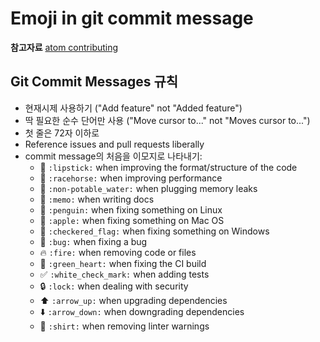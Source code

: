 Emoji in git commit message
===========================

**참고자료** [atom contributing](https://github.com/atom/atom/blob/97d697f1952eaa4bb0d5d71f4895877183ad53ba/CONTRIBUTING.md)

## Git Commit Messages 규칙

* 현재시제 사용하기 ("Add feature" not "Added feature")
* 딱 필요한 순수 단어만 사용 ("Move cursor to..." not "Moves cursor to...")
* 첫 줄은 72자 이하로
* Reference issues and pull requests liberally
* commit message의 처음을 이모지로 나타내기:
    * :lipstick: `:lipstick:` when improving the format/structure of the code
    * :racehorse: `:racehorse:` when improving performance
    * :non-potable_water: `:non-potable_water:` when plugging memory leaks
    * :memo: `:memo:` when writing docs
    * :penguin: `:penguin:` when fixing something on Linux
    * :apple: `:apple:` when fixing something on Mac OS
    * :checkered_flag: `:checkered_flag:` when fixing something on Windows
    * :bug: `:bug:` when fixing a bug
    * :fire: `:fire:` when removing code or files
    * :green_heart: `:green_heart:` when fixing the CI build
    * :white_check_mark: `:white_check_mark:` when adding tests
    * :lock: `:lock:` when dealing with security
    * :arrow_up: `:arrow_up:` when upgrading dependencies
    * :arrow_down: `:arrow_down:` when downgrading dependencies
    * :shirt: `:shirt:` when removing linter warnings
